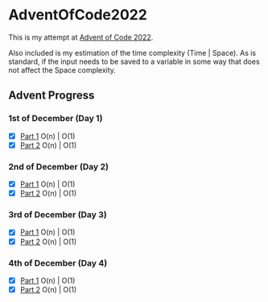 # AdventOfCode2022

This is my attempt at [Advent of Code 2022](https://adventofcode.com/2022/about). 

Also included is my estimation of the time complexity (Time | Space). As is standard, if the input needs to be saved 
to a variable in some way that does not affect the Space complexity.

## Advent Progress

### 1st of December (Day 1)
- [x] [Part 1](https://github.com/DavidAHazra/AdventOfCode2022/blob/main/day-1/part-1.py) O(n) | O(1)
- [x] [Part 2](https://github.com/DavidAHazra/AdventOfCode2022/blob/main/day-1/part-2.py) O(n) | O(1)

### 2nd of December (Day 2)
- [x] [Part 1](https://github.com/DavidAHazra/AdventOfCode2022/blob/main/day-2/part-1.py) O(n) | O(1)
- [x] [Part 2](https://github.com/DavidAHazra/AdventOfCode2022/blob/main/day-2/part-2.py) O(n) | O(1)

### 3rd of December (Day 3)
- [x] [Part 1](https://github.com/DavidAHazra/AdventOfCode2022/blob/main/day-3/part-1.py) O(n) | O(1)
- [x] [Part 2](https://github.com/DavidAHazra/AdventOfCode2022/blob/main/day-3/part-2.py) O(n) | O(1)

### 4th of December (Day 4)
- [x] [Part 1](https://github.com/DavidAHazra/AdventOfCode2022/blob/main/day-4/part-1.py) O(n) | O(1)
- [x] [Part 2](https://github.com/DavidAHazra/AdventOfCode2022/blob/main/day-4/part-2.py) O(n) | O(1)